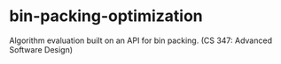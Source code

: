 # bin-packing-optimization
Algorithm evaluation built on an API for bin packing. (CS 347: Advanced Software Design)
